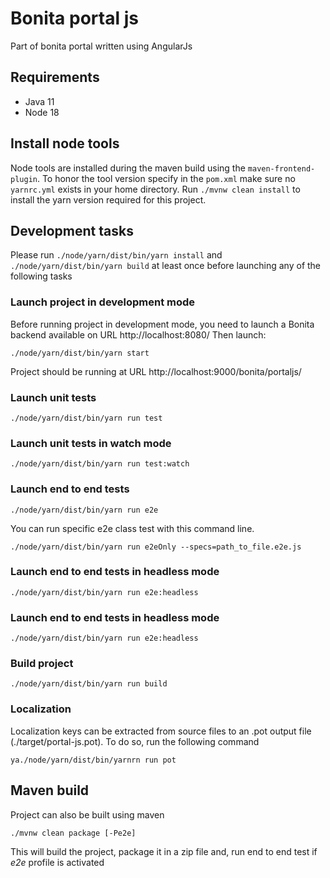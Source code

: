 # Bonita portal js

Part of bonita portal written using AngularJs

## Requirements
- Java 11
- Node 18

## Install node tools
Node tools are installed during the maven build using the `maven-frontend-plugin`.
To honor the tool version specify in the `pom.xml` make sure no `yarnrc.yml` exists in your home directory.
Run `./mvnw clean install` to install the yarn version required for this project.


## Development tasks
Please run `./node/yarn/dist/bin/yarn install` and `./node/yarn/dist/bin/yarn build` at least once before launching any of the following tasks

### Launch project in development mode
Before running project in development mode, you need to launch a Bonita backend available on URL http://localhost:8080/
Then launch:

    ./node/yarn/dist/bin/yarn start
    
Project should be running at URL http://localhost:9000/bonita/portaljs/
    
### Launch unit tests
    ./node/yarn/dist/bin/yarn run test

### Launch unit tests in watch mode
    ./node/yarn/dist/bin/yarn run test:watch
    
### Launch end to end tests
    ./node/yarn/dist/bin/yarn run e2e
    
You can run specific e2e class test with this command line.

    ./node/yarn/dist/bin/yarn run e2eOnly --specs=path_to_file.e2e.js

### Launch end to end tests in headless mode
    ./node/yarn/dist/bin/yarn run e2e:headless

### Launch end to end tests in headless mode
    ./node/yarn/dist/bin/yarn run e2e:headless

### Build project
    ./node/yarn/dist/bin/yarn run build

### Localization
Localization keys can be extracted from source files to an .pot output file (./target/portal-js.pot). To do so, run the following command

    ya./node/yarn/dist/bin/yarnrn run pot
    
## Maven build

Project can also be built using maven

    ./mvnw clean package [-Pe2e]

This will build the project, package it in a zip file and, run end to end test if _e2e_ profile is activated
